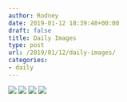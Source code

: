 ```yaml
---
author: Rodney
date: 2019-01-12 18:39:48+00:00
draft: false
title: Daily Images
type: post
url: /2019/01/12/daily-images/
categories:
- daily
---
```


![](/img/2019/01/img_3968.jpg)
![](/img/2019/01/img_3963.jpg)
![](/img/2019/01/img_3961.jpg)
![](/img/2019/01/img_3965.jpg)

